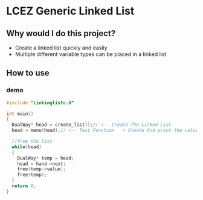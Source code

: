 # LCEZ Generic Linked List

## Why would I do this project?
- Create a linked list quickly and easily
- Multiple different variable types can be placed in a linked list

## How to use

### demo
```cpp 
#include "Linkinglistc.h"

int main()
{
  DualWay* head = create_list();// <-- Create The Linked List
  head = menu(head);// <-- Test Function   < Create And print the value

  //free the list
  while(head)
  {
    DualWay* temp = head;
    head = hand->next;
    free(temp->value);
    free(temp);
  }
  return 0;
}
```
